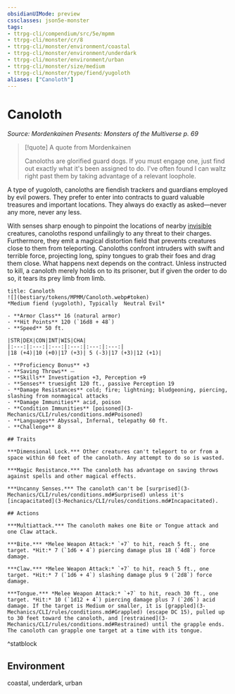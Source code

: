 ```yaml
---
obsidianUIMode: preview
cssclasses: json5e-monster
tags:
- ttrpg-cli/compendium/src/5e/mpmm
- ttrpg-cli/monster/cr/8
- ttrpg-cli/monster/environment/coastal
- ttrpg-cli/monster/environment/underdark
- ttrpg-cli/monster/environment/urban
- ttrpg-cli/monster/size/medium
- ttrpg-cli/monster/type/fiend/yugoloth
aliases: ["Canoloth"]
---
```

# Canoloth
*Source: Mordenkainen Presents: Monsters of the Multiverse p. 69*  

> [!quote] A quote from Mordenkainen  
> 
> Canoloths are glorified guard dogs. If you must engage one, just find out exactly what it's been assigned to do. I've often found I can waltz right past them by taking advantage of a relevant loophole.

A type of yugoloth, canoloths are fiendish trackers and guardians employed by evil powers. They prefer to enter into contracts to guard valuable treasures and important locations. They always do exactly as asked—never any more, never any less.

With senses sharp enough to pinpoint the locations of nearby [invisible](3-Mechanics/CLI/rules/conditions.md#Invisible) creatures, canoloths respond unfailingly to any threat to their charges. Furthermore, they emit a magical distortion field that prevents creatures close to them from teleporting. Canoloths confront intruders with swift and terrible force, projecting long, spiny tongues to grab their foes and drag them close. What happens next depends on the contract. Unless instructed to kill, a canoloth merely holds on to its prisoner, but if given the order to do so, it tears its prey limb from limb.

```ad-statblock
title: Canoloth
![](bestiary/tokens/MPMM/Canoloth.webp#token)
*Medium fiend (yugoloth), Typically  Neutral Evil*

- **Armor Class** 16 (natural armor)
- **Hit Points** 120 (`16d8 + 48`)
- **Speed** 50 ft.

|STR|DEX|CON|INT|WIS|CHA|
|:---:|:---:|:---:|:---:|:---:|:---:|
|18 (+4)|10 (+0)|17 (+3)| 5 (-3)|17 (+3)|12 (+1)|

- **Proficiency Bonus** +3
- **Saving Throws** ⏤
- **Skills** Investigation +3, Perception +9
- **Senses** truesight 120 ft., passive Perception 19
- **Damage Resistances** cold; fire; lightning; bludgeoning, piercing, slashing from nonmagical attacks
- **Damage Immunities** acid, poison
- **Condition Immunities** [poisoned](3-Mechanics/CLI/rules/conditions.md#Poisoned)
- **Languages** Abyssal, Infernal, telepathy 60 ft.
- **Challenge** 8

## Traits

***Dimensional Lock.*** Other creatures can't teleport to or from a space within 60 feet of the canoloth. Any attempt to do so is wasted.

***Magic Resistance.*** The canoloth has advantage on saving throws against spells and other magical effects.

***Uncanny Senses.*** The canoloth can't be [surprised](3-Mechanics/CLI/rules/conditions.md#Surprised) unless it's [incapacitated](3-Mechanics/CLI/rules/conditions.md#Incapacitated).

## Actions

***Multiattack.*** The canoloth makes one Bite or Tongue attack and one Claw attack.

***Bite.*** *Melee Weapon Attack:* `+7` to hit, reach 5 ft., one target. *Hit:* 7 (`1d6 + 4`) piercing damage plus 18 (`4d8`) force damage.

***Claw.*** *Melee Weapon Attack:* `+7` to hit, reach 5 ft., one target. *Hit:* 7 (`1d6 + 4`) slashing damage plus 9 (`2d8`) force damage.

***Tongue.*** *Melee Weapon Attack:* `+7` to hit, reach 30 ft., one target. *Hit:* 10 (`1d12 + 4`) piercing damage plus 7 (`2d6`) acid damage. If the target is Medium or smaller, it is [grappled](3-Mechanics/CLI/rules/conditions.md#Grappled) (escape DC 15), pulled up to 30 feet toward the canoloth, and [restrained](3-Mechanics/CLI/rules/conditions.md#Restrained) until the grapple ends. The canoloth can grapple one target at a time with its tongue.
```
^statblock

## Environment

coastal, underdark, urban